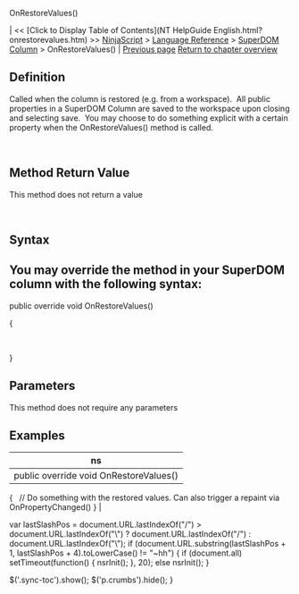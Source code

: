 ﻿










 


OnRestoreValues()







| &lt;&lt; [Click to Display Table of Contents](NT HelpGuide English.html?onrestorevalues.htm) &gt;&gt;
 [NinjaScript](ninjascript.htm) &gt; [Language Reference](language_reference_wip.htm) &gt; [SuperDOM Column](superdom_column.htm) &gt;
OnRestoreValues() | [Previous page](superdomcolumn_onrender.htm)
[Return to chapter overview](superdom_column.htm)










Definition
----------


Called when the column is restored (e.g. from a workspace).  All public properties in a SuperDOM Column are saved to the workspace upon closing and selecting save.  You may choose to do something explicit with a certain property when the OnRestoreValues() method is called.


 


Method Return Value
-------------------


This method does not return a value


 


Syntax
------


You may override the method in your SuperDOM column with the following syntax:
------------------------------------------------------------------------------



public override void OnRestoreValues()  

{  

     

}



Parameters
----------


This method does not require any parameters



Examples
--------




| ns |
| --- |
| public override void OnRestoreValues()
{
   // Do something with the restored values. Can also trigger a repaint via OnPropertyChanged()
} |






 
 var lastSlashPos = document.URL.lastIndexOf("/") &gt; document.URL.lastIndexOf("\\") ? document.URL.lastIndexOf("/") : document.URL.lastIndexOf("\\");
 if (document.URL.substring(lastSlashPos + 1, lastSlashPos + 4).toLowerCase() != "~hh") {
 if (document.all) setTimeout(function() {
 nsrInit();
 }, 20);
 else nsrInit();
 }
 
 
 $('.sync-toc').show();
 $('p.crumbs').hide();
 }
 
 
 



